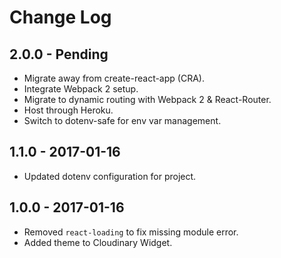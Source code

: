 # Change Log

## 2.0.0 - Pending
- Migrate away from create-react-app (CRA).
- Integrate Webpack 2 setup.
- Migrate to dynamic routing with Webpack 2 & React-Router.
- Host through Heroku.
- Switch to dotenv-safe for env var management.

## 1.1.0 - 2017-01-16
- Updated dotenv configuration for project.

## 1.0.0 - 2017-01-16
- Removed `react-loading` to fix missing module error.
- Added theme to Cloudinary Widget.
